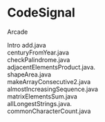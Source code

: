 # CodeSignal

Arcade  

   Intro
         add.java <br>
         centuryFromYear.java        
         checkPalindrome.java          <br>
         adjacentElementsProduct.java. <br>
         shapeArea.java                <br>
         makeArrayConsecutive2.java    <br>
         almostIncreasingSequence.java <br>
         matrixElementsSum.java        <br>
         allLongestStrings.java.       <br>
         commonCharacterCount.java     <br>
